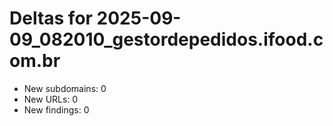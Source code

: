 # Deltas for 2025-09-09_082010_gestordepedidos.ifood.com.br
- New subdomains: 0
- New URLs: 0
- New findings: 0
